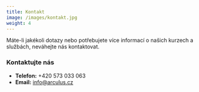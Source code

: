 ```yaml
---
title: Kontakt
image: /images/kontakt.jpg
weight: 4
---
```


Máte-li jakékoli dotazy nebo potřebujete více informací o našich kurzech a službách, neváhejte nás kontaktovat.

### Kontaktujte nás

- **Telefon:** +420 573 033 063
- **Email:** info@arculus.cz
